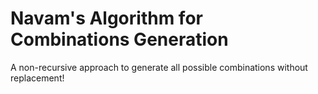 # Navam's Algorithm for Combinations Generation

A non-recursive approach to generate all possible combinations without replacement!
